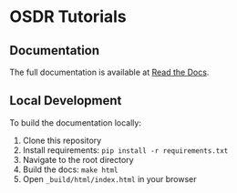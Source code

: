 # OSDR Tutorials

## Documentation

The full documentation is available at [Read the Docs](https://dev2-osdr-tutorials.readthedocs.io/).

## Local Development

To build the documentation locally:

1. Clone this repository
2. Install requirements: `pip install -r requirements.txt`
3. Navigate to the root directory
4. Build the docs: `make html`
5. Open `_build/html/index.html` in your browser
